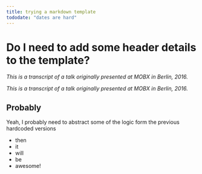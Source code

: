 ```yaml
---
title: trying a markdown template
tododate: "dates are hard"
---
```


# Do I need to add some header details to the template?

<p><em class="aside">This is a transcript of a talk originally presented at MOBX in Berlin, 2016.</em></p>

_This is a transcript of a talk originally presented at MOBX in Berlin, 2016._




## Probably

Yeah, I probably need to abstract some of the logic form the previous hardcoded versions

- then
- it
- will
- be
- awesome!
